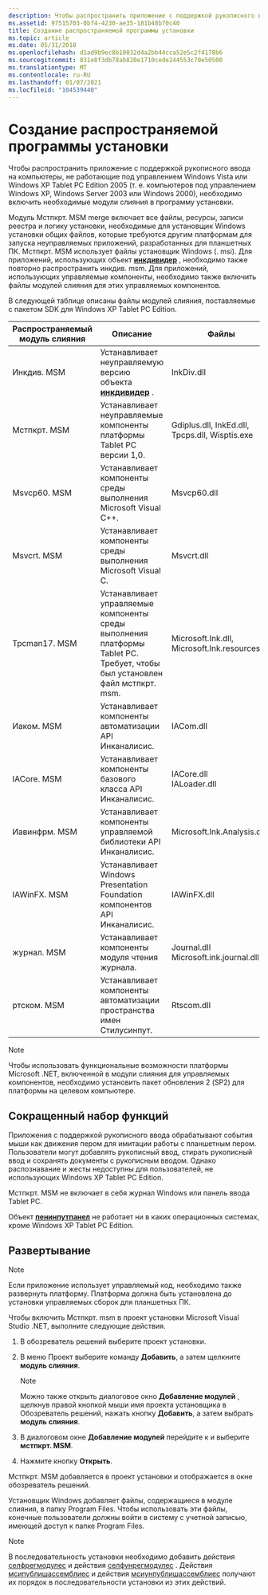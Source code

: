 ```yaml
---
description: Чтобы распространить приложение с поддержкой рукописного ввода на компьютеры, не работающие под управлением Windows Vista или Windows XP Tablet PC Edition 2005 (т. е. компьютеров под управлением Windows XP, Windows Server 2003 или Windows 2000), необходимо включить необходимые модули слияния в программу установки.
ms.assetid: 97515703-0bf4-4230-ae35-181b48b70c40
title: Создание распространяемой программы установки
ms.topic: article
ms.date: 05/31/2018
ms.openlocfilehash: d1ad9b9ec8b10032d4a2bb44cca52e5c2f4178b6
ms.sourcegitcommit: 831e8f3db78ab820e1710cede244553c70e50500
ms.translationtype: MT
ms.contentlocale: ru-RU
ms.lasthandoff: 01/07/2021
ms.locfileid: "104539440"
---
```

# <a name="creating-a-redistributable-setup"></a>Создание распространяемой программы установки

Чтобы распространить приложение с поддержкой рукописного ввода на компьютеры, не работающие под управлением Windows Vista или Windows XP Tablet PC Edition 2005 (т. е. компьютеров под управлением Windows XP, Windows Server 2003 или Windows 2000), необходимо включить необходимые модули слияния в программу установки.

Модуль Мстпкрт. MSM merge включает все файлы, ресурсы, записи реестра и логику установки, необходимые для установщик Windows установки общих файлов, которые требуются другим платформам для запуска неуправляемых приложений, разработанных для планшетных ПК. Мстпкрт. MSM использует файлы установщик Windows (. msi). Для приложений, использующих объект [**инкдивидер**](inkdivider-class.md) , необходимо также повторно распространить инкдив. msm. Для приложений, использующих управляемые компоненты, необходимо также включить файлы модулей слияния для этих управляемых компонентов.

В следующей таблице описаны файлы модулей слияния, поставляемые с пакетом SDK для Windows XP Tablet PC Edition.



| Распространяемый модуль слияния | Описание                                                                                                                    | Файлы                                                       |
|------------------------------|--------------------------------------------------------------------------------------------------------------------------------|-------------------------------------------------------------|
| Инкдив. MSM<br/>        | Устанавливает неуправляемую версию объекта [**инкдивидер**](inkdivider-class.md) .<br/>                                | InkDiv.dll<br/>                                       |
| Мстпкрт. MSM<br/>       | Устанавливает неуправляемые компоненты платформы Tablet PC версии 1,0.<br/>                                            | Gdiplus.dll, InkEd.dll, Tpcps.dll, Wisptis.exe<br/>   |
| Msvcp60. MSM<br/>       | Устанавливает компоненты среды выполнения Microsoft Visual C++.<br/>                                                            | Msvcp60.dll<br/>                                      |
| Msvcrt. MSM<br/>        | Устанавливает компоненты среды выполнения Microsoft Visual C.<br/>                                                              | Msvcrt.dll<br/>                                       |
| Tpcman17. MSM<br/>      | Устанавливает управляемые компоненты среды выполнения платформы Tablet PC. Требует, чтобы был установлен файл мстпкрт. msm.<br/> | Microsoft.Ink.dll, Microsoft.Ink.resources.dll<br/>   |
| Иаком. MSM<br/>         | Устанавливает компоненты автоматизации API Инканалисис.<br/>                                                          | IACom.dll<br/>                                        |
| IACore. MSM<br/>        | Устанавливает компоненты базового класса API Инканалисис.<br/>                                                          | IACore.dll<br/> IALoader.dll<br/>               |
| Иавинфрм. MSM<br/>      | Устанавливает компоненты управляемой библиотеки API Инканалисис.<br/>                                                     | Microsoft.Ink.Analysis.dll<br/>                       |
| IAWinFX. MSM<br/>       | Устанавливает Windows Presentation Foundation компонентов API Инканалисис.<br/>                                     | IAWinFX.dll<br/>                                      |
| журнал. MSM<br/>       | Устанавливает компоненты модуля чтения журнала.<br/>                                                                             | Journal.dll<br/> Microsoft.ink.journal.dll<br/> |
| ртском. MSM<br/>        | Устанавливает компоненты автоматизации пространства имен Стилусинпут.<br/>                                                    | Rtscom.dll<br/>                                       |



 

> [!Note]  
> Чтобы использовать функциональные возможности платформы Microsoft .NET, включенной в модули слияния для управляемых компонентов, необходимо установить пакет обновления 2 (SP2) для платформы на целевом компьютере.

 

## <a name="reduced-feature-set"></a>Сокращенный набор функций

Приложения с поддержкой рукописного ввода обрабатывают события мыши как движения пером для имитации работы с планшетным пером. Пользователи могут добавлять рукописный ввод, стирать рукописный ввод и сохранять документы с рукописным вводом. Однако распознавание и жесты недоступны для пользователей, не использующих Windows XP Tablet PC Edition.

Мстпкрт. MSM не включает в себя журнал Windows или панель ввода Tablet PC.

Объект [**пенинпутпанел**](peninputpanel-class.md) не работает ни в каких операционных системах, кроме Windows XP Tablet PC Edition.

## <a name="deployment"></a>Развертывание

> [!Note]  
> Если приложение использует управляемый код, необходимо также развернуть платформу. Платформа должна быть установлена до установки управляемых сборок для планшетных ПК.

 

Чтобы включить Мстпкрт. msm в проект установки Microsoft Visual Studio .NET, выполните следующие действия.

1.  В обозреватель решений выберите проект установки.
2.  В меню Проект выберите команду **Добавить**, а затем щелкните **модуль слияния**.
    > [!Note]  
    > Можно также открыть диалоговое окно **Добавление модулей** , щелкнув правой кнопкой мыши имя проекта установщика в Обозреватель решений, нажать кнопку **Добавить**, а затем выбрать **модуль слияния**.

     

3.  В диалоговом окне **Добавление модулей** перейдите к и выберите **мстпкрт. MSM**.
4.  Нажмите кнопку **Открыть**.

Мстпкрт. MSM добавляется в проект установки и отображается в окне обозреватель решений.

Установщик Windows добавляет файлы, содержащиеся в модуле слияния, в папку Program Files. Чтобы использовать эти файлы, конечные пользователи должны войти в систему с учетной записью, имеющей доступ к папке Program Files.

> [!Note]  
> В последовательность установки необходимо добавить действия [селфрегмодулес](../msi/selfregmodules-action.md) и действия [селфунрегмодулес](../msi/selfunregmodules-action.md) . Действия [мсипублишассемблиес](../msi/msipublishassemblies-action.md) и действия [мсиунпублишассемблиес](/windows/desktop/Msi/msiunpublishassemblies-action) получают их порядок в последовательности установки из этих действий.

 

 

